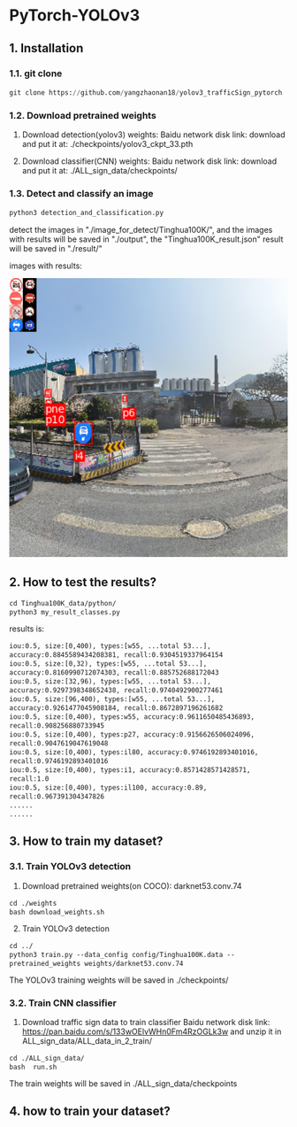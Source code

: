 # PyTorch-YOLOv3


## 1. Installation
### 1.1. git clone
```python
git clone https://github.com/yangzhaonan18/yolov3_trafficSign_pytorch
```  
    
### 1.2. Download pretrained weights
1. Download detection(yolov3) weights:
Baidu network disk link: 
download  and put it at: ./checkpoints/yolov3_ckpt_33.pth

2. Download classifier(CNN) weights:
Baidu network disk link: 
download  and put it at: ./ALL_sign_data/checkpoints/

### 1.3. Detect and classify an image
```python
python3 detection_and_classification.py
```
detect the images in "./image_for_detect/Tinghua100K/", 
and the images with results will be saved in "./output", the "Tinghua100K_result.json" result will be saved in "./result/"

images with results:
<p align="center">
  <img width="1000" src="image_for_github/00085.png">
</p>

## 2. How to test the results?
```
cd Tinghua100K_data/python/
python3 my_result_classes.py

```

results is:
```
iou:0.5, size:[0,400), types:[w55, ...total 53...], accuracy:0.8845589434208381, recall:0.9304519337964154
iou:0.5, size:[0,32), types:[w55, ...total 53...], accuracy:0.8160990712074303, recall:0.885752688172043
iou:0.5, size:[32,96), types:[w55, ...total 53...], accuracy:0.9297398348652438, recall:0.9740492900277461
iou:0.5, size:[96,400), types:[w55, ...total 53...], accuracy:0.9261477045908184, recall:0.8672897196261682
iou:0.5, size:[0,400), types:w55, accuracy:0.9611650485436893, recall:0.908256880733945
iou:0.5, size:[0,400), types:p27, accuracy:0.9156626506024096, recall:0.9047619047619048
iou:0.5, size:[0,400), types:il80, accuracy:0.9746192893401016, recall:0.9746192893401016
iou:0.5, size:[0,400), types:i1, accuracy:0.8571428571428571, recall:1.0
iou:0.5, size:[0,400), types:il100, accuracy:0.89, recall:0.967391304347826
......
......
```

## 3. How to train my dataset?
### 3.1. Train YOLOv3 detection
1. Download pretrained weights(on COCO): darknet53.conv.74 
```
cd ./weights
bash download_weights.sh
```


2. Train YOLOv3 detection

```
cd ../
python3 train.py --data_config config/Tinghua100K.data --pretrained_weights weights/darknet53.conv.74
```

The YOLOv3 training weights will be saved in ./checkpoints/
### 3.2. Train CNN classifier 
1. Download traffic sign data to train classifier
Baidu network disk link: https://pan.baidu.com/s/133wOElvWHn0Fm4RzOGLk3w
and unzip it in ALL_sign_data/ALL_data_in_2_train/

```
cd ./ALL_sign_data/
bash  run.sh
```

The train weights will be saved in ./ALL_sign_data/checkpoints


## 4. how to train your dataset?



